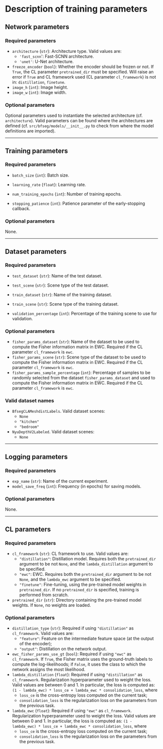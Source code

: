 # Description of training parameters

## Network parameters

### Required parameters

- `architecture` (`str`): Architecture type. Valid values are:
  - `'fast_scnn`': Fast-SCNN architecture.
  - `'unet'`: U-Net architecture.
- `freeze_encoder` (`bool`): Whether the encoder should be frozen or not. If `True`, the CL parameter `pretrained_dir` must be specified. Will raise an error if `True` and CL framework used (CL parameter `cl_framework`) is not in: `distillation`, `finetune`.
- `image_h` (`int`): Image height.
- `image_w` (`int`): Image width.

### Optional parameters

Optional parameters used to instantiate the selected architecture (cf. `architecture`). Valid parameters can be found where the architectures are defined (cf. `src/bfseg/models/__init__.py` to check from where the model definitions are imported).

____

## Training parameters

### Required parameters

- `batch_size` (`int`): Batch size.
- `learning_rate` (`float`): Learning rate.

- `num_training_epochs` (`int`): Number of training epochs.
- `stopping_patience` (`int`): Patience parameter of the early-stopping callback.

### Optional parameters

None.

____

## Dataset parameters

### Required parameters

- `test_dataset` (`str`): Name of the test dataset.

- `test_scene` (`str`): Scene type of the test dataset.
- `train_dataset` (`str`): Name of the training dataset.

- `train_scene` (`str`): Scene type of the training dataset.

- `validation_percentage` (`int`): Percentage of the training scene to use for validation.

### Optional parameters

- `fisher_params_dataset` (`str`): Name of the dataset to be used to compute the Fisher information matrix in EWC. Required if the CL parameter `cl_framework` is `ewc`.
- `fisher_params_scene` (`str`): Scene type of the dataset to be used to compute the Fisher information matrix in EWC. Required if the CL parameter `cl_framework` is `ewc`.
- `fisher_params_sample_percentage` (`int`): Percentage of samples to be randomly selected from the dataset `fisher_params_dataset` and used to compute the Fisher information matrix in EWC. Required if the CL parameter `cl_framework` is `ewc`.

### Valid dataset names

- `BfsegCLAMeshdistLabels`. Valid dataset scenes:
  - `None`
  - `"kitchen"`
  - `"bedroom"`
- `NyuDepthV2Labeled`. Valid dataset scenes:
  - `None`

____

## Logging parameters

### Required parameters

- `exp_name` (`str`): Name of the current experiment.
- `model_save_freq` (`int`): Frequency (in epochs) for saving models.

### Optional parameters

None.

____

## CL parameters

### Required parameters

- `cl_framework` (`str`): CL framework to use. Valid values are:
  - `"distillation"`: Distillation model. Requires both the `pretrained_dir` argument to be not `None`, and the `lambda_distillation` argument to be specified.
  - `"ewc"`: EWC. Requires both the `pretrained_dir` argument to be not `None`, and the `lambda_ewc` argument to be specified.
  - `"finetune"`: Fine-tuning, using the pre-trained model weights in `pretrained_dir`. If no `pretrained_dir` is specified, training is performed from scratch.
- `pretrained_dir` (`str`): Directory containing the pre-trained model weights. If `None`, no weights are loaded.

### Optional parameters

- `distillation_type` (`str`): Required if using `"distillation"` as `cl_framework`. Valid values are:
  - `"feature"`: Feature on the intermediate feature space (at the output of the encoder);
  - `"output"`: Distillation on the network output.
- `ewc_fisher_params_use_gt` (`bool`): Required if using `"ewc"` as `cl_framework`. If `True`, the Fisher matrix uses the ground-truth labels to compute the log-likelihoods; if `False`, it uses the class to which the network assigns the most likelihood.
- `lambda_distillation` (`float`): Required if using `"distillation"` as `cl_framework`. Regularization hyperparameter used to weight the loss.  Valid values are between 0 and 1. In particular, the loss is computed as: `(1 - lambda_ewc) * loss_ce + lambda_ewc * consolidation_loss`, where
  - `loss_ce` is the cross-entropy loss computed on the current task;
  - `consolidation_loss` is the regularization loss on the parameters from the previous task.
- `lambda_ewc` (`float`): Required if using `"ewc"` as `cl_framework`. Regularization hyperparameter used to weight the loss.  Valid values are between 0 and 1. In particular, the loss is computed as: `(1 - lambda_ewc) * loss_ce + lambda_ewc * consolidation_loss`, where
  - `loss_ce` is the cross-entropy loss computed on the current task;
  - `consolidation_loss` is the regularization loss on the parameters from the previous task.